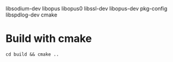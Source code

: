 libsodium-dev
libopus libopus0
libssl-dev
libopus-dev
pkg-config
libspdlog-dev
cmake

# Build with cmake

```cd build && cmake ..```

